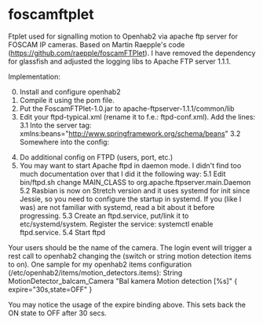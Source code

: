 # foscamftplet
Ftplet used for signalling motion to Openhab2 via apache ftp server for FOSCAM IP cameras. Based on Martin Raepple's code (https://github.com/raepple/foscamFTPlet).
I have removed the dependency for glassfish and adjusted the logging libs to Apache FTP server 1.1.1.

Implementation:

0. Install and configure openhab2
1. Compile it using the pom file.
2. Put the FoscamFTPlet-1.0.jar to apache-ftpserver-1.1.1/common/lib
3. Edit your ftpd-typical.xml (rename it to f.e.: ftpd-conf.xml). Add the lines:
3.1 Into the server tag: xmlns:beans="http://www.springframework.org/schema/beans"
3.2 Somewhere into the config: 
<ftplets>
	    <ftplet name="foscamftplet">
    		<beans:bean class="foscamftplet.FoscamFtplet">
    		</beans:bean>
	    </ftplet>
</ftplets>

4. Do additional config on FTPD (users, port, etc.)
5. You may want to start Apache ftpd in daemon mode. I didn't find too much documentation over that I did it the following way:
5.1 Edit bin/ftpd.sh change MAIN_CLASS to org.apache.ftpserver.main.Daemon
5.2 Rasbian is now on Stretch version and it uses systemd for init since Jessie, so you need to configure the startup in systemd. If you (like I was) are not familiar with systemd, read a bit about it before progressing.
5.3 Create an ftpd.service, put/link it to etc/systemd/system. Register the service: systemctl enable ftpd.service.
5.4 Start ftpd

Your users should be the name of the camera. The login event will trigger a rest call to openhab2 changing the (switch or string motion detection items to on).
One sample for my openhab2 items configuration (/etc/openhab2/items/motion_detectors.items):
String MotionDetector_balcam_Camera "Bal kamera Motion detection [%s]" <camera> { expire="30s,state=OFF" }

You may notice the usage of the expire binding above. This sets back the ON state to OFF after 30 secs.
